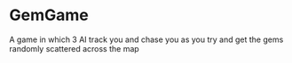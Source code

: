 # GemGame
A game in which 3 AI track you and chase you as you try and get the gems randomly scattered across the map
